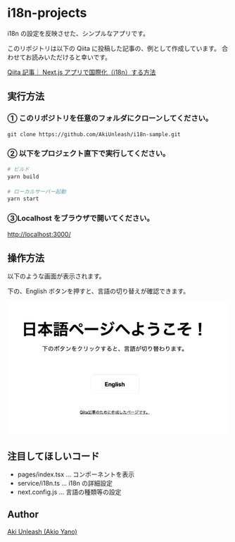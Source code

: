 # i18n-projects

i18n の設定を反映させた、シンプルなアプリです。

このリポジトリは以下の Qiita に投稿した記事の、例として作成しています。
合わせてお読みいただけると幸いです。

[Qiita 記事｜ Next.js アプリで国際化（i18n）する方法]()

## 実行方法

### ① このリポジトリを任意のフォルダにクローンしてください。

```
git clone https://github.com/AkiUnleash/i18n-sample.git
```

### ② 以下をプロジェクト直下で実行してください。

```bash
# ビルド
yarn build

# ローカルサーバー起動
yarn start
```

### ③Localhost をブラウザで開いてください。

[http://localhost:3000/](http://localhost:3000/)

## 操作方法

以下のような画面が表示されます。

下の、English ボタンを押すと、言語の切り替えが確認できます。

![](readme-img.png)

## 注目してほしいコード

- pages/index.tsx … コンポーネントを表示
- service/i18n.ts … i18n の詳細設定
- next.config.js … 言語の種類等の設定

## Author

[Aki Unleash (Akio Yano)](https://twitter.com/AkiUnleash)
